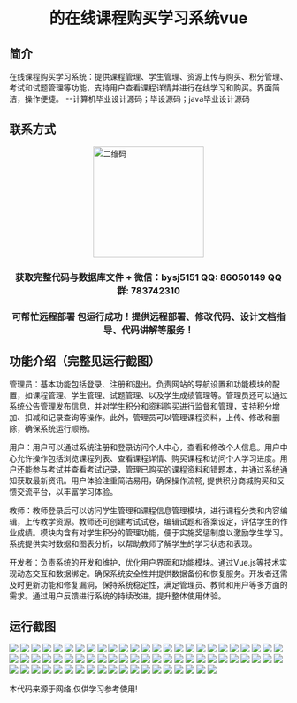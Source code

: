 <p><h1 align="center">的在线课程购买学习系统vue</h1></p>

## 简介
在线课程购买学习系统：提供课程管理、学生管理、资源上传与购买、积分管理、考试和试题管理等功能，支持用户查看课程详情并进行在线学习和购买。界面简洁，操作便捷。    --计算机毕业设计源码；毕设源码；java毕业设计源码


## 联系方式
<img src="https://bs-1329754181.cos.ap-shanghai.myqcloud.com/wx.jpg" alt="二维码" style="display: block; margin: 0 auto;" width="200px">
<p><h3 align="center">获取完整代码与数据库文件 + 微信：bysj5151 QQ: 86050149 QQ群: 783742310</h3></p>
<p><h3 align="center">可帮忙远程部署 包运行成功！提供远程部署、修改代码、设计文档指导、代码讲解等服务！</h3></p>

## 功能介绍（完整见运行截图）
管理员：基本功能包括登录、注册和退出。负责网站的导航设置和功能模块的配置，如课程管理、学生管理、试题管理、以及学生成绩管理等。管理员还可以通过系统公告管理发布信息，并对学生积分和资料购买进行监督和管理，支持积分增加、扣减和记录查询等操作。此外，管理员可以管理课程资料，上传、修改和删除，确保系统运行顺畅。

用户：用户可以通过系统注册和登录访问个人中心，查看和修改个人信息。用户中心允许操作包括浏览课程列表、查看课程详情、购买课程和访问个人学习进度。用户还能参与考试并查看考试记录，管理已购买的课程资料和错题本，并通过系统通知获取最新资讯。用户体验注重简洁易用，确保操作流畅, 提供积分商城购买和反馈交流平台，以丰富学习体验。

教师：教师登录后可以访问学生管理和课程信息管理模块，进行课程分类和内容编辑，上传教学资源。教师还可创建考试试卷，编辑试题和答案设定，评估学生的作业成绩。模块内含有对学生积分的管理功能，便于实施奖惩制度以激励学生学习。系统提供实时数据和图表分析，以帮助教师了解学生的学习状态和表现。

开发者：负责系统的开发和维护，优化用户界面和功能模块。通过Vue.js等技术实现动态交互和数据绑定。确保系统安全性并提供数据备份和恢复服务。开发者还需及时更新功能和修复漏洞，保持系统稳定性，满足管理员、教师和用户等多方面的需求。通过用户反馈进行系统的持续改进，提升整体使用体验。


## 运行截图
![](https://bs-1329754181.cos.ap-shanghai.myqcloud.com/ssm/OnlineCoursePurchaseLearningSystem/img/001.jpg)
![](https://bs-1329754181.cos.ap-shanghai.myqcloud.com/ssm/OnlineCoursePurchaseLearningSystem/img/002.jpg)
![](https://bs-1329754181.cos.ap-shanghai.myqcloud.com/ssm/OnlineCoursePurchaseLearningSystem/img/003.jpg)
![](https://bs-1329754181.cos.ap-shanghai.myqcloud.com/ssm/OnlineCoursePurchaseLearningSystem/img/004.jpg)
![](https://bs-1329754181.cos.ap-shanghai.myqcloud.com/ssm/OnlineCoursePurchaseLearningSystem/img/005.jpg)
![](https://bs-1329754181.cos.ap-shanghai.myqcloud.com/ssm/OnlineCoursePurchaseLearningSystem/img/006.jpg)
![](https://bs-1329754181.cos.ap-shanghai.myqcloud.com/ssm/OnlineCoursePurchaseLearningSystem/img/007.jpg)
![](https://bs-1329754181.cos.ap-shanghai.myqcloud.com/ssm/OnlineCoursePurchaseLearningSystem/img/008.jpg)
![](https://bs-1329754181.cos.ap-shanghai.myqcloud.com/ssm/OnlineCoursePurchaseLearningSystem/img/009.jpg)
![](https://bs-1329754181.cos.ap-shanghai.myqcloud.com/ssm/OnlineCoursePurchaseLearningSystem/img/010.jpg)
![](https://bs-1329754181.cos.ap-shanghai.myqcloud.com/ssm/OnlineCoursePurchaseLearningSystem/img/011.jpg)
![](https://bs-1329754181.cos.ap-shanghai.myqcloud.com/ssm/OnlineCoursePurchaseLearningSystem/img/012.jpg)
![](https://bs-1329754181.cos.ap-shanghai.myqcloud.com/ssm/OnlineCoursePurchaseLearningSystem/img/013.jpg)
![](https://bs-1329754181.cos.ap-shanghai.myqcloud.com/ssm/OnlineCoursePurchaseLearningSystem/img/014.jpg)
![](https://bs-1329754181.cos.ap-shanghai.myqcloud.com/ssm/OnlineCoursePurchaseLearningSystem/img/015.jpg)
![](https://bs-1329754181.cos.ap-shanghai.myqcloud.com/ssm/OnlineCoursePurchaseLearningSystem/img/016.jpg)
![](https://bs-1329754181.cos.ap-shanghai.myqcloud.com/ssm/OnlineCoursePurchaseLearningSystem/img/017.jpg)
![](https://bs-1329754181.cos.ap-shanghai.myqcloud.com/ssm/OnlineCoursePurchaseLearningSystem/img/018.jpg)
![](https://bs-1329754181.cos.ap-shanghai.myqcloud.com/ssm/OnlineCoursePurchaseLearningSystem/img/019.jpg)
![](https://bs-1329754181.cos.ap-shanghai.myqcloud.com/ssm/OnlineCoursePurchaseLearningSystem/img/020.jpg)
![](https://bs-1329754181.cos.ap-shanghai.myqcloud.com/ssm/OnlineCoursePurchaseLearningSystem/img/021.jpg)
![](https://bs-1329754181.cos.ap-shanghai.myqcloud.com/ssm/OnlineCoursePurchaseLearningSystem/img/022.jpg)
![](https://bs-1329754181.cos.ap-shanghai.myqcloud.com/ssm/OnlineCoursePurchaseLearningSystem/img/023.jpg)
![](https://bs-1329754181.cos.ap-shanghai.myqcloud.com/ssm/OnlineCoursePurchaseLearningSystem/img/024.jpg)
![](https://bs-1329754181.cos.ap-shanghai.myqcloud.com/ssm/OnlineCoursePurchaseLearningSystem/img/025.jpg)
![](https://bs-1329754181.cos.ap-shanghai.myqcloud.com/ssm/OnlineCoursePurchaseLearningSystem/img/026.jpg)
![](https://bs-1329754181.cos.ap-shanghai.myqcloud.com/ssm/OnlineCoursePurchaseLearningSystem/img/027.jpg)
![](https://bs-1329754181.cos.ap-shanghai.myqcloud.com/ssm/OnlineCoursePurchaseLearningSystem/img/028.jpg)
![](https://bs-1329754181.cos.ap-shanghai.myqcloud.com/ssm/OnlineCoursePurchaseLearningSystem/img/029.jpg)
![](https://bs-1329754181.cos.ap-shanghai.myqcloud.com/ssm/OnlineCoursePurchaseLearningSystem/img/030.jpg)
![](https://bs-1329754181.cos.ap-shanghai.myqcloud.com/ssm/OnlineCoursePurchaseLearningSystem/img/031.jpg)
![](https://bs-1329754181.cos.ap-shanghai.myqcloud.com/ssm/OnlineCoursePurchaseLearningSystem/img/032.jpg)
![](https://bs-1329754181.cos.ap-shanghai.myqcloud.com/ssm/OnlineCoursePurchaseLearningSystem/img/033.jpg)
![](https://bs-1329754181.cos.ap-shanghai.myqcloud.com/ssm/OnlineCoursePurchaseLearningSystem/img/034.jpg)
![](https://bs-1329754181.cos.ap-shanghai.myqcloud.com/ssm/OnlineCoursePurchaseLearningSystem/img/035.jpg)
![](https://bs-1329754181.cos.ap-shanghai.myqcloud.com/ssm/OnlineCoursePurchaseLearningSystem/img/036.jpg)
![](https://bs-1329754181.cos.ap-shanghai.myqcloud.com/ssm/OnlineCoursePurchaseLearningSystem/img/037.jpg)
![](https://bs-1329754181.cos.ap-shanghai.myqcloud.com/ssm/OnlineCoursePurchaseLearningSystem/img/038.jpg)
![](https://bs-1329754181.cos.ap-shanghai.myqcloud.com/ssm/OnlineCoursePurchaseLearningSystem/img/039.jpg)
![](https://bs-1329754181.cos.ap-shanghai.myqcloud.com/ssm/OnlineCoursePurchaseLearningSystem/img/040.jpg)
![](https://bs-1329754181.cos.ap-shanghai.myqcloud.com/ssm/OnlineCoursePurchaseLearningSystem/img/041.jpg)
![](https://bs-1329754181.cos.ap-shanghai.myqcloud.com/ssm/OnlineCoursePurchaseLearningSystem/img/042.jpg)
![](https://bs-1329754181.cos.ap-shanghai.myqcloud.com/ssm/OnlineCoursePurchaseLearningSystem/img/043.jpg)
![](https://bs-1329754181.cos.ap-shanghai.myqcloud.com/ssm/OnlineCoursePurchaseLearningSystem/img/044.jpg)
![](https://bs-1329754181.cos.ap-shanghai.myqcloud.com/ssm/OnlineCoursePurchaseLearningSystem/img/045.jpg)
![](https://bs-1329754181.cos.ap-shanghai.myqcloud.com/ssm/OnlineCoursePurchaseLearningSystem/img/046.jpg)
![](https://bs-1329754181.cos.ap-shanghai.myqcloud.com/ssm/OnlineCoursePurchaseLearningSystem/img/047.jpg)
![](https://bs-1329754181.cos.ap-shanghai.myqcloud.com/ssm/OnlineCoursePurchaseLearningSystem/img/048.jpg)
![](https://bs-1329754181.cos.ap-shanghai.myqcloud.com/ssm/OnlineCoursePurchaseLearningSystem/img/049.jpg)
![](https://bs-1329754181.cos.ap-shanghai.myqcloud.com/ssm/OnlineCoursePurchaseLearningSystem/img/050.jpg)
![](https://bs-1329754181.cos.ap-shanghai.myqcloud.com/ssm/OnlineCoursePurchaseLearningSystem/img/051.jpg)
![](https://bs-1329754181.cos.ap-shanghai.myqcloud.com/ssm/OnlineCoursePurchaseLearningSystem/img/052.jpg)
![](https://bs-1329754181.cos.ap-shanghai.myqcloud.com/ssm/OnlineCoursePurchaseLearningSystem/img/053.jpg)
![](https://bs-1329754181.cos.ap-shanghai.myqcloud.com/ssm/OnlineCoursePurchaseLearningSystem/img/054.jpg)
![](https://bs-1329754181.cos.ap-shanghai.myqcloud.com/ssm/OnlineCoursePurchaseLearningSystem/img/055.jpg)
![](https://bs-1329754181.cos.ap-shanghai.myqcloud.com/ssm/OnlineCoursePurchaseLearningSystem/img/056.jpg)
![](https://bs-1329754181.cos.ap-shanghai.myqcloud.com/ssm/OnlineCoursePurchaseLearningSystem/img/057.jpg)
![](https://bs-1329754181.cos.ap-shanghai.myqcloud.com/ssm/OnlineCoursePurchaseLearningSystem/img/058.jpg)
![](https://bs-1329754181.cos.ap-shanghai.myqcloud.com/ssm/OnlineCoursePurchaseLearningSystem/img/059.jpg)
![](https://bs-1329754181.cos.ap-shanghai.myqcloud.com/ssm/OnlineCoursePurchaseLearningSystem/img/060.jpg)
![](https://bs-1329754181.cos.ap-shanghai.myqcloud.com/ssm/OnlineCoursePurchaseLearningSystem/img/061.jpg)
![](https://bs-1329754181.cos.ap-shanghai.myqcloud.com/ssm/OnlineCoursePurchaseLearningSystem/img/062.jpg)
![](https://bs-1329754181.cos.ap-shanghai.myqcloud.com/ssm/OnlineCoursePurchaseLearningSystem/img/063.jpg)
![](https://bs-1329754181.cos.ap-shanghai.myqcloud.com/ssm/OnlineCoursePurchaseLearningSystem/img/064.jpg)
![](https://bs-1329754181.cos.ap-shanghai.myqcloud.com/ssm/OnlineCoursePurchaseLearningSystem/img/065.jpg)
![](https://bs-1329754181.cos.ap-shanghai.myqcloud.com/ssm/OnlineCoursePurchaseLearningSystem/img/066.jpg)
![](https://bs-1329754181.cos.ap-shanghai.myqcloud.com/ssm/OnlineCoursePurchaseLearningSystem/img/067.jpg)
![](https://bs-1329754181.cos.ap-shanghai.myqcloud.com/ssm/OnlineCoursePurchaseLearningSystem/img/068.jpg)
![](https://bs-1329754181.cos.ap-shanghai.myqcloud.com/ssm/OnlineCoursePurchaseLearningSystem/img/069.jpg)

<p>本代码来源于网络,仅供学习参考使用!</p>

